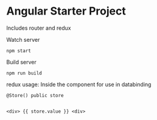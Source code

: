 # Angular Starter Project

Includes router and redux

Watch server
```
npm start
```

Build server
```
npm run build
```

redux usage:
Inside the component for use in databinding

```
@Store() public store


<div> {{ store.value }} <div>
```


